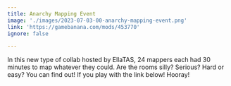 ```yaml
---
title: Anarchy Mapping Event
image: './images/2023-07-03-00-anarchy-mapping-event.png'
link: 'https://gamebanana.com/mods/453770'
ignore: false

---
```


In this new type of collab hosted by EllaTAS, 24 mappers each had 30 minutes to map whatever they could. Are the rooms silly? Serious? Hard or easy? You can find out! If you play with the link below! Hooray!

